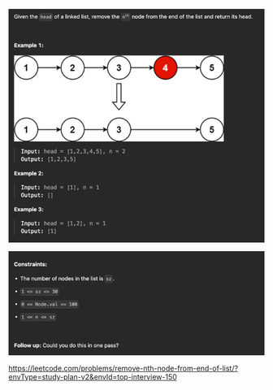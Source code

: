 ![img.png](img.png)

![img_1.png](img_1.png)

https://leetcode.com/problems/remove-nth-node-from-end-of-list/?envType=study-plan-v2&envId=top-interview-150
